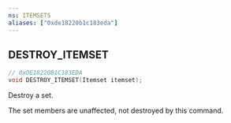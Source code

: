 ```yaml
---
ns: ITEMSETS
aliases: ["0xde18220b1c183eda"]
---
```

## DESTROY_ITEMSET

```c
// 0xDE18220B1C183EDA
void DESTROY_ITEMSET(Itemset itemset);
```

Destroy a set.

The set members are unaffected, not destroyed by this command.

